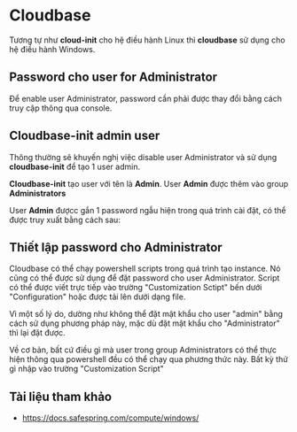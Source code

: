 # Cloudbase

Tương tự như **cloud-init** cho hệ điều hành Linux thì **cloudbase** sử dụng cho hệ điều hành Windows.

## Password cho user for Administrator

Để enable user Administrator, password cần phải được thay đổi bằng cách truy cập thông qua console.

## Cloudbase-init admin user

Thông thường sẽ khuyến nghị việc disable user Administrator và sử dụng **cloudbase-init** để tạo 1 user admin.

**Cloudbase-init** tạo user với tên là **Admin**. User **Admin** được thêm vào group **Administrators**

User **Admin** đượcc gắn 1 password ngẫu hiện trong quá trình cài đặt, có thể được truy xuất bằng cách sau:

## Thiết lập password cho Administrator

Cloudbase có thể chạy powershell scripts trong quá trình tạo instance. Nó cũng có thể được sử dụng để đặt password cho user Administrator. Script có thể được viết trực tiếp vào trường "Customization Sctipt" bến dưới "Configuration" hoặc được tải lên dưới dạng file.

Vì một số lý do, dường như không thể đặt mật khẩu cho user "admin" bằng cách sử dụng phương pháp này, mặc dù đặt mật khẩu cho "Administrator" thì lại đặt được.

Về cơ bản, bất cứ điều gì mà user trong group Administrators có thể thực hiện thông qua powershell đều có thể chạy qua phương thức này. Bất kỳ thứ gì nhập vào trường "Customization Script"

## Tài liệu tham khảo
- https://docs.safespring.com/compute/windows/
